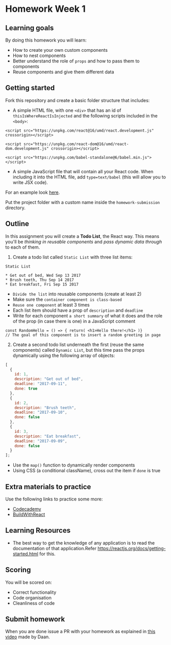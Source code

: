# Homework Week 1

## Learning goals

By doing this homework you will learn:

- How to create your own custom components
- How to nest components
- Better understand the role of `props` and how to pass them to components
- Reuse components and give them different data

## Getting started

Fork this repository and create a basic folder structure that includes:

- A simple HTML file, with one `<div>` that has an id of `thisIsWhereReactIsInjected` and the following scripts included in the `<body>`:

`<script src="https://unpkg.com/react@16/umd/react.development.js" crossorigin></script>`

`<script src="https://unpkg.com/react-dom@16/umd/react-dom.development.js" crossorigin></script>`

`<script src="https://unpkg.com/babel-standalone@6/babel.min.js"></script>`

- A simple JavaScript file that will contain all your React code. When including it into the HTML file, add `type=text/babel` (this will allow you to write JSX code).

For an example look [here](https://reactjs.org/docs/add-react-to-a-website.html).

Put the project folder with a custom name inside the `homework-submission` directory.

## Outline

In this assignment you will create a **Todo List**, the React way. This means you'll be _thinking in reusable components_ and _pass dynamic data through_ to each of them.

1. Create a todo list called `Static List` with three list items:

```
Static List

* Get out of bed, Wed Sep 13 2017
* Brush teeth, Thu Sep 14 2017
* Eat breakfast, Fri Sep 15 2017
```

- `Divide the list` into reusable components (create at least 2)
- Make sure the `container component is class-based`
- `Reuse one component` at least 3 times
- Each list item should have a prop of `description` and `deadline`
- Write for each component `a short summary` of what it does and the role of the prop (in case there is one) in a JavaScript comment

```
const RandomHello = () => { return( <h1>Hello there!</h1> )}
// The goal of this component is to insert a random greeting in page
```

2. Create a second todo list underneath the first (reuse the same components) called `Dynamic List`, but this time pass the props dynamically using the following array of objects:

```js
[
  {
    id: 1,
    description: "Get out of bed",
    deadline: "2017-09-11",
    done: true
  },
  {
    id: 2,
    description: "Brush teeth",
    deadline: "2017-09-10",
    done: false
  },
  {
    id: 3,
    description: "Eat breakfast",
    deadline: "2017-09-09",
    done: false
  }
];
```

- Use the `map()` function to dynamically render components
- Using CSS (a conditional className), cross out the item if `done` is true

## Extra materials to practice

Use the following links to practice some more:

- [Codecademy](https://www.codecademy.com/learn/react-101)
- [BuildWithReact](http://buildwithreact.com/tutorial)

## Learning Resources

- The best way to get the knowledge of any application is to read the documentation of that application.Refer https://reactjs.org/docs/getting-started.html for this.

## Scoring

You will be scored on:

- Correct functionality
- Code organisation
- Cleanliness of code

## Submit homework

When you are done issue a PR with your homework as explained in [this video](https://www.youtube.com/watch?v=-o0yomUVVpU&index=2&list=PLVYDhqbgYpYUGxRdtQdYVE5Q8h3bt6SIA) made by Daan.

